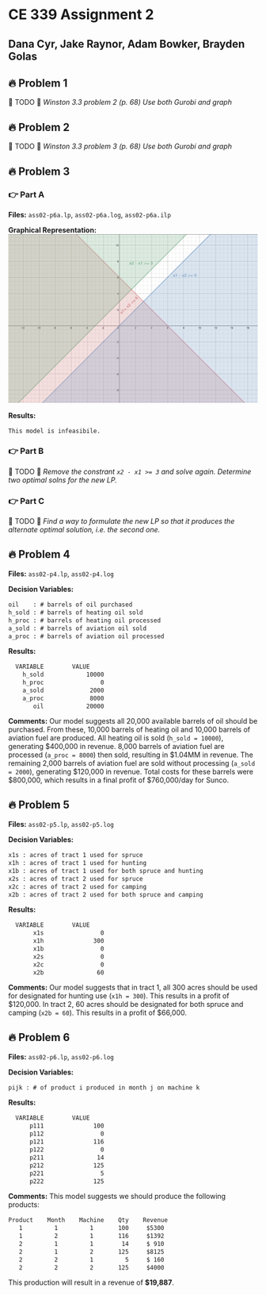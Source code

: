 # CE 339 Assignment 2
## Dana Cyr, Jake Raynor, Adam Bowker, Brayden Golas
## 🔥 Problem 1
🚨 TODO 🚨
_Winston 3.3 problem 2 (p. 68)_
_Use both Gurobi and graph_

## 🔥 Problem 2
🚨 TODO 🚨
_Winston 3.3 problem 3 (p. 68)_
_Use both Gurobi and graph_

## 🔥 Problem 3
### 👉 Part A
**Files:** `ass02-p6a.lp`, `ass02-p6a.log`, `ass02-p6a.ilp`

**Graphical Representation:**
![graphical representation of problem 3a](https://raw.githubusercontent.com/adboio/ce339/master/ass02/p3/ass02-p3a-graph.png)

**Results:**
```
This model is infeasibile.
```

### 👉 Part B
🚨 TODO 🚨
_Remove the constrant `x2 - x1 >= 3` and solve again._
_Determine two optimal solns for the new LP._

### 👉 Part C
🚨 TODO 🚨
_Find a way to formulate the new LP so that it produces the alternate optimal solution, i.e. the second one._

## 🔥 Problem 4
**Files:** `ass02-p4.lp`, `ass02-p4.log`

**Decision Variables:**
```
oil    : # barrels of oil purchased
h_sold : # barrels of heating oil sold
h_proc : # barrels of heating oil processed
a_sold : # barrels of aviation oil sold
a_proc : # barrels of aviation oil processed
```

**Results:**
```
  VARIABLE        VALUE
    h_sold            10000
    h_proc                0
    a_sold             2000
    a_proc             8000
       oil            20000
```

**Comments:** Our model suggests all 20,000 available barrels of oil should be purchased. From these, 10,000 barrels of heating oil and 10,000 barrels of aviation fuel are produced. All heating oil is sold (`h_sold = 10000`), generating $400,000 in revenue. 8,000 barrels of aviation fuel are processed (`a_proc = 8000`) then sold, resulting in $1.04MM in revenue. The remaining 2,000 barrels of aviation fuel are sold without processing (`a_sold = 2000`), generating $120,000 in revenue. Total costs for these barrels were $800,000, which results in a final profit of $760,000/day for Sunco.

## 🔥 Problem 5
**Files:** `ass02-p5.lp`, `ass02-p5.log`

**Decision Variables:**
```
x1s : acres of tract 1 used for spruce
x1h : acres of tract 1 used for hunting
x1b : acres of tract 1 used for both spruce and hunting
x2s : acres of tract 2 used for spruce
x2c : acres of tract 2 used for camping
x2b : acres of tract 2 used for both spruce and camping
```

**Results:**
```
  VARIABLE        VALUE
       x1s                0
       x1h              300
       x1b                0
       x2s                0
       x2c                0
       x2b               60
```

**Comments:** Our model suggests that in tract 1, all 300 acres should be used for designated for hunting use (`x1h = 300`). This results in a profit of $120,000. In tract 2, 60 acres should be designated for both spruce and camping (`x2b = 60`). This results in a profit of $66,000.

## 🔥 Problem 6
**Files:** `ass02-p6.lp`, `ass02-p6.log`

**Decision Variables:**
```
pijk : # of product i produced in month j on machine k
```

**Results:**
```
  VARIABLE        VALUE
      p111              100
      p112                0
      p121              116
      p122                0
      p211               14
      p212              125
      p221                5
      p222              125
```

**Comments:** This model suggests we should produce the following products:
```
Product    Month    Machine    Qty    Revenue
   1         1         1       100     $5300
   1         2         1       116     $1392
   2         1         1        14     $ 910
   2         1         2       125     $8125
   2         2         1         5     $ 160
   2         2         2       125     $4000
```
This production will result in a revenue of **$19,887**.